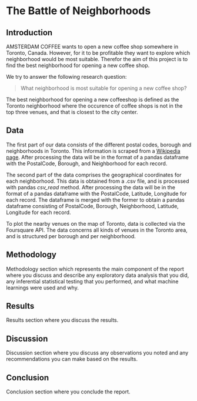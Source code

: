 # The Battle of Neighborhoods
## Introduction
AMSTERDAM COFFEE wants to open a new coffee shop somewhere in Toronto, Canada. However, for it to be profitable they want to explore which neighborhood would be most suitable. Therefor the aim of this project is to find the best neighborhood for opening a new coffee shop.

We try to answer the following research question:
> What neighborhood is most suitable for opening a new coffee shop?

The best neighborhood for opening a new coffeeshop is defined as the Toronto neighborhood where the occurence of coffee shops is not in the top three venues, and that is closest to the city center.

## Data
The first part of our data consists of the different postal codes, borough and neighborhoods in Toronto. This information is scraped from a <a href="https://en.wikipedia.org/wiki/List_of_postal_codes_of_Canada:_M">Wikipedia page</a>. After processing the data will be in the format of a pandas dataframe with the PostalCode, Borough, and Neighborhood for each record.

The second part of the data  comprises the geographical coordinates for each neighborhood. This data is obtained from a .csv file, and is processed with pandas *csv_read* method. After processing the data will be in the format of a pandas dataframe with the PostalCode, Latitude, Longitude for each record. The dataframe is merged with the former to obtain a pandas dataframe consisting of PostalCode, Borough, Neighborhood, Latitude, Longitude for each record.

To plot the nearby venues on the map of Toronto, data is collected via the Foursquare API. The data concerns all kinds of venues in the Toronto area, and is structured per borough and per neighborhood.

## Methodology
Methodology section which represents the main component of the report where you discuss and describe any exploratory data analysis that you did, any inferential statistical testing that you performed, and what machine learnings were used and why.

## Results
Results section where you discuss the results.

## Discussion
Discussion section where you discuss any observations you noted and any recommendations you can make based on the results.

## Conclusion
Conclusion section where you conclude the report.
